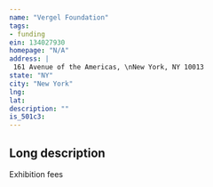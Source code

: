```yaml
---
name: "Vergel Foundation"
tags:
- funding
ein: 134027930
homepage: "N/A"
address: |
 161 Avenue of the Americas, \nNew York, NY 10013
state: "NY"
city: "New York"
lng: 
lat: 
description: ""
is_501c3: 
---
```


## Long description

Exhibition fees

